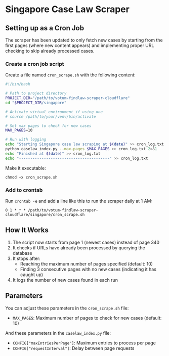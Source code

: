 # Singapore Case Law Scraper

## Setting up as a Cron Job

The scraper has been updated to only fetch new cases by starting from the first pages (where new content appears) and implementing proper URL checking to skip already processed cases.

### Create a cron job script

Create a file named `cron_scrape.sh` with the following content:

```bash
#!/bin/bash

# Path to project directory
PROJECT_DIR="/path/to/votum-findlaw-scraper-cloudflare"
cd "$PROJECT_DIR/singapore"

# Activate virtual environment if using one
# source /path/to/your/venv/bin/activate

# Set max pages to check for new cases
MAX_PAGES=10

# Run with logging
echo "Starting Singapore case law scraping at $(date)" >> cron_log.txt
python caselaw_index.py --max-pages $MAX_PAGES >> cron_log.txt 2>&1
echo "Finished at $(date)" >> cron_log.txt
echo "----------------------------------------" >> cron_log.txt
```

Make it executable:
```
chmod +x cron_scrape.sh
```

### Add to crontab

Run `crontab -e` and add a line like this to run the scraper daily at 1 AM:

```
0 1 * * * /path/to/votum-findlaw-scraper-cloudflare/singapore/cron_scrape.sh
```

## How It Works

1. The script now starts from page 1 (newest cases) instead of page 340
2. It checks if URLs have already been processed by querying the database
3. It stops after:
   - Reaching the maximum number of pages specified (default: 10)
   - Finding 3 consecutive pages with no new cases (indicating it has caught up)
4. It logs the number of new cases found in each run

## Parameters

You can adjust these parameters in the `cron_scrape.sh` file:

- `MAX_PAGES`: Maximum number of pages to check for new cases (default: 10)

And these parameters in the `caselaw_index.py` file:

- `CONFIG["maxEntriesPerPage"]`: Maximum entries to process per page
- `CONFIG["requestInterval"]`: Delay between page requests 